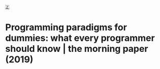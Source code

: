 [🇿](zotero://select/library/items/PSGBFVPS)


# Programming paradigms for dummies: what every programmer should know | the morning paper (2019)


